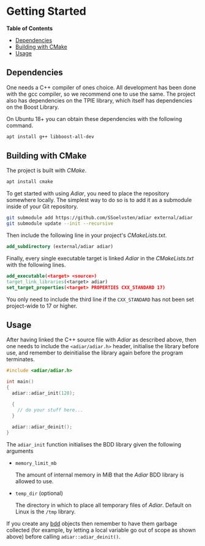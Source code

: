 # Getting Started

**Table of Contents**

- [Dependencies](#dependencies)
- [Building with CMake](#building-with-cmake)
- [Usage](#usage)

## Dependencies
One needs a C++ compiler of ones choice. All development has been done with the
gcc compiler, so we recommend one to use the same. The project also has
dependencies on the TPIE library, which itself has dependencies on the Boost
Library.

On Ubuntu 18+ you can obtain these dependencies with the following command.

```bash
apt install g++ libboost-all-dev
```

## Building with CMake
The project is built with _CMake_.

```bash
apt install cmake
```

To get started with using _Adiar_, you need to place the repository somewhere
locally. The simplest way to do so is to add it as a submodule inside of your
Git repository.

```bash
git submodule add https://github.com/SSoelvsten/adiar external/adiar
git submodule update --init --recursive
```

Then include the following line in your project's _CMakeLists.txt_.

```cmake
add_subdirectory (external/adiar adiar)
```

Finally, every single executable target is linked _Adiar_ in the
_CMakeLists.txt_ with the following lines.

```cmake
add_executable(<target> <source>)
target_link_libraries(<target> adiar)
set_target_properties(<target> PROPERTIES CXX_STANDARD 17)
```

You only need to include the third line if the `CXX_STANDARD` has not been set
project-wide to 17 or higher.

## Usage
After having linked the C++ source file with _Adiar_ as described above, then
one needs to include the `<adiar/adiar.h>` header, initialise the library before
use, and remember to deinitialise the library again before the program
terminates.

```c++
#include <adiar/adiar.h>

int main()
{
  adiar::adiar_init(128);

  {
    // do your stuff here...
  }
  
  adiar::adiar_deinit();
}
```

The `adiar_init` function initialises the BDD library given the following arguments

- `memory_limit_mb`

  The amount of internal memory in MiB that the _Adiar_ BDD library is allowed
  to use.

- `temp_dir` (optional)

  The directory in which to place all temporary files of _Adiar_. Default on
  Linux is the `/tmp` library.

If you create any [bdd](/bdd.md) objects then remember to have them garbage
collected (for example, by letting a local variable go out of scope as shown
above) before calling `adiar::adiar_deinit()`.
